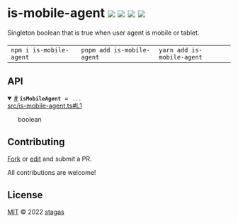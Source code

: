 <h1>
is-mobile-agent <a href="https://npmjs.org/package/is-mobile-agent"><img src="https://img.shields.io/badge/npm-v1.0.0-F00.svg?colorA=000"/></a> <a href="src"><img src="https://img.shields.io/badge/loc-2-FFF.svg?colorA=000"/></a> <a href="https://cdn.jsdelivr.net/npm/is-mobile-agent@1.0.0/dist/is-mobile-agent.min.js"><img src="https://img.shields.io/badge/brotli-107b-333.svg?colorA=000"/></a> <a href="LICENSE"><img src="https://img.shields.io/badge/license-MIT-F0B.svg?colorA=000"/></a>
</h1>

<p></p>

Singleton boolean that is true when user agent is mobile or tablet.

<h4>
<table><tr><td title="Triple click to select and copy paste">
<code>npm i is-mobile-agent </code>
</td><td title="Triple click to select and copy paste">
<code>pnpm add is-mobile-agent </code>
</td><td title="Triple click to select and copy paste">
<code>yarn add is-mobile-agent</code>
</td></tr></table>
</h4>

## API

<p>  <details id="isMobileAgent$1" title="Variable" open><summary><span><a href="#isMobileAgent$1">#</a></span>  <code><strong>isMobileAgent</strong></code>  <span><span>&nbsp;=&nbsp;</span>  <code>...</code></span>  </summary>  <a href="src/is-mobile-agent.ts#L1">src/is-mobile-agent.ts#L1</a>  <ul><p>boolean</p>        </ul></details></p>

## Contributing

[Fork](https://github.com/stagas/is-mobile-agent/fork) or [edit](https://github.dev/stagas/is-mobile-agent) and submit a PR.

All contributions are welcome!

## License

<a href="LICENSE">MIT</a> &copy; 2022 [stagas](https://github.com/stagas)
